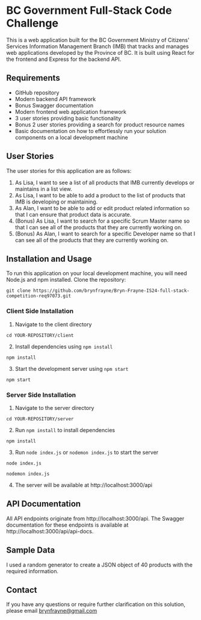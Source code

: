 # BC Government Full-Stack Code Challenge

This is a web application built for the BC Government Ministry of Citizens' Services Information Management Branch (IMB) that tracks and manages web applications developed by the Province of BC. It is built using React for the frontend and Express for the backend API.

## Requirements

- GitHub repository
- Modern backend API framework
- Bonus Swagger documentation
- Modern frontend web application framework
- 3 user stories providing basic functionality
- Bonus 2 user stories providing a search for product resource names
- Basic documentation on how to effortlessly run your solution components on a local development machine

## User Stories

The user stories for this application are as follows:

1. As Lisa, I want to see a list of all products that IMB currently develops or maintains in a list view.
2. As Lisa, I want to be able to add a product to the list of products that IMB is developing or maintaining.
3. As Alan, I want to be able to add or edit product related information so that I can ensure that product data is accurate.
4. (Bonus) As Lisa, I want to search for a specific Scrum Master name so that I can see all of the products that they are currently working on.
5. (Bonus) As Alan, I want to search for a specific Developer name so that I can see all of the products that they are currently working on.

## Installation and Usage

To run this application on your local development machine, you will need Node.js and npm installed. Clone the repository:
```
git clone https://github.com/brynfrayne/Bryn-Frayne-IS24-full-stack-competition-req97073.git
```
### Client Side Installation
1. Navigate to the client directory
```
cd YOUR-REPOSITORY/client
```
2. Install dependencies using `npm install`
```
npm install
```
3. Start the development server using `npm start`
```
npm start
```
### Server Side Installation
1. Navigate to the server directory
```
cd YOUR-REPOSITORY/server
```
2. Run `npm install` to install dependencies
```
npm install
```
3. Run `node index.js` or `nodemon index.js` to start the server
```
node index.js
```
```
nodemon index.js
```
4. The server will be available at http://localhost:3000/api

## API Documentation

All API endpoints originate from http://localhost:3000/api. The Swagger documentation for these endpoints is available at http://localhost:3000/api/api-docs.

## Sample Data

I used a random generator to create a JSON object of 40 products with the required information.

## Contact

If you have any questions or require further clarification on this solution, please email brynfrayne@gmail.com
